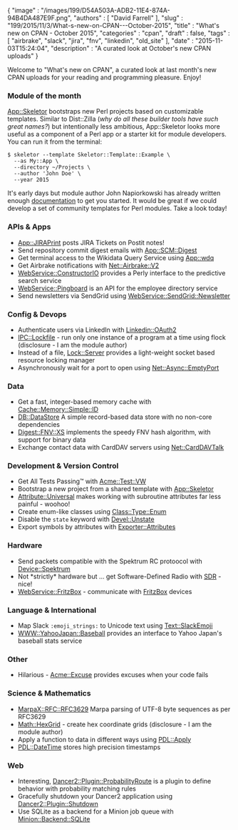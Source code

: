 {
   "image" : "/images/199/D54A503A-ADB2-11E4-874A-94B4DA487E9F.png",
   "authors" : [
      "David Farrell"
   ],
   "slug" : "199/2015/11/3/What-s-new-on-CPAN---October-2015",
   "title" : "What's new on CPAN - October 2015",
   "categories" : "cpan",
   "draft" : false,
   "tags" : [
      "airbrake",
      "slack",
      "jira",
      "fnv",
      "linkedin",
      "old_site"
   ],
   "date" : "2015-11-03T15:24:04",
   "description" : "A curated look at October's new CPAN uploads"
}


Welcome to "What's new on CPAN", a curated look at last month's new CPAN uploads for your reading and programming pleasure. Enjoy!

### Module of the month

[App::Skeletor](https://metacpan.org/pod/App::Skeletor) bootstraps new Perl projects based on customizable templates. Similar to Dist::Zilla (*why do all these builder tools have such great names?*) but intentionally less ambitious, App::Skeletor looks more useful as a component of a Perl app or a starter kit for module developers. You can run it from the terminal:

``` prettyprint
$ skeletor --template Skeletor::Template::Example \
  --as My::App \
  --directory ~/Projects \ 
  --author 'John Doe' \
  --year 2015
```

It's early days but module author John Napiorkowski has already written enough [documentation](https://metacpan.org/pod/App::Skeletor) to get you started. It would be great if we could develop a set of community templates for Perl modules. Take a look today!

### APIs & Apps

-   [App::JIRAPrint](https://metacpan.org/pod/App::JIRAPrint) posts JIRA Tickets on Postit notes!
-   Send repository commit digest emails with [App::SCM::Digest](https://metacpan.org/pod/App::SCM::Digest)
-   Get terminal access to the Wikidata Query Service using [App::wdq](https://metacpan.org/pod/App::wdq)
-   Get Airbrake notifications with [Net::Airbrake::V2](https://metacpan.org/pod/Net::Airbrake::V2)
-   [WebService::ConstructorIO](https://metacpan.org/pod/WebService::ConstructorIO) provides a Perly interface to the predictive search service
-   [WebService::Pingboard](https://metacpan.org/pod/WebService::Pingboard) is an API for the employee directory service
-   Send newsletters via SendGrid using [WebService::SendGrid::Newsletter](https://metacpan.org/pod/WebService::SendGrid::Newsletter)

### Config & Devops

-   Authenticate users via LinkedIn with [Linkedin::OAuth2](https://metacpan.org/pod/Linkedin::OAuth2)
-   [IPC::Lockfile](https://metacpan.org/pod/IPC::Lockfile) - run only one instance of a program at a time using flock (disclosure - I am the module author)
-   Instead of a file, [Lock::Server](https://metacpan.org/pod/Lock::Server) provides a light-weight socket based resource locking manager
-   Asynchronously wait for a port to open using [Net::Async::EmptyPort](https://metacpan.org/pod/Net::Async::EmptyPort)

### Data

-   Get a fast, integer-based memory cache with [Cache::Memory::Simple::ID](https://metacpan.org/pod/Cache::Memory::Simple::ID)
-   [DB::DataStore](https://metacpan.org/pod/DB::DataStore) A simple record-based data store with no non-core dependencies
-   [Digest::FNV::XS](https://metacpan.org/pod/Digest::FNV::XS) implements the speedy FNV hash algorithm, with support for binary data
-   Exchange contact data with CardDAV servers using [Net::CardDAVTalk](https://metacpan.org/pod/Net::CardDAVTalk)

### Development & Version Control

-   Get All Tests Passing™ with [Acme::Test::VW](https://metacpan.org/pod/Acme::Test::VW)
-   Bootstrap a new project from a shared template with [App::Skeletor](https://metacpan.org/pod/App::Skeletor)
-   [Attribute::Universal](https://metacpan.org/pod/Attribute::Universal) makes working with subroutine attributes far less painful - woohoo!
-   Create enum-like classes using [Class::Type::Enum](https://metacpan.org/pod/Class::Type::Enum)
-   Disable the `state` keyword with [Devel::Unstate](https://metacpan.org/pod/Devel::Unstate)
-   Export symbols by attributes with [Exporter::Attributes](https://metacpan.org/pod/Exporter::Attributes)

### Hardware

-   Send packets compatible with the Spektrum RC protoocol with [Device::Spektrum](https://metacpan.org/pod/Device::Spektrum)
-   Not \*strictly\* hardware but ... get Software-Defined Radio with [SDR](https://metacpan.org/pod/SDR) - nice!
-   [WebService::FritzBox](https://metacpan.org/pod/WebService::FritzBox) - communicate with [FritzBox](https://en.wikipedia.org/wiki/FRITZ!Box) devices

### Language & International

-   Map Slack `:emoji_strings:` to Unicode text using [Text::SlackEmoji](https://metacpan.org/pod/Text::SlackEmoji)
-   [WWW::YahooJapan::Baseball](https://metacpan.org/pod/WWW::YahooJapan::Baseball) provides an interface to Yahoo Japan's baseball stats service

### Other

-   Hilarious - [Acme::Excuse](https://metacpan.org/pod/Acme::Excuse) provides excuses when your code fails

### Science & Mathematics

-   [MarpaX::RFC::RFC3629](https://metacpan.org/pod/MarpaX::RFC::RFC3629) Marpa parsing of UTF-8 byte sequences as per RFC3629
-   [Math::HexGrid](https://metacpan.org/pod/Math::HexGrid) - create hex coordinate grids (disclosure - I am the module author)
-   Apply a function to data in different ways using [PDL::Apply](https://metacpan.org/pod/PDL::Apply)
-   [PDL::DateTime](https://metacpan.org/pod/PDL::DateTime) stores high precision timestamps

### Web

-   Interesting, [Dancer2::Plugin::ProbabilityRoute](https://metacpan.org/pod/Dancer2::Plugin::ProbabilityRoute) is a plugin to define behavior with probability matching rules
-   Gracefully shutdown your Dancer2 application using [Dancer2::Plugin::Shutdown](https://metacpan.org/pod/Dancer2::Plugin::Shutdown)
-   Use SQLite as a backend for a Minion job queue with [Minion::Backend::SQLite](https://metacpan.org/pod/Minion::Backend::SQLite)


